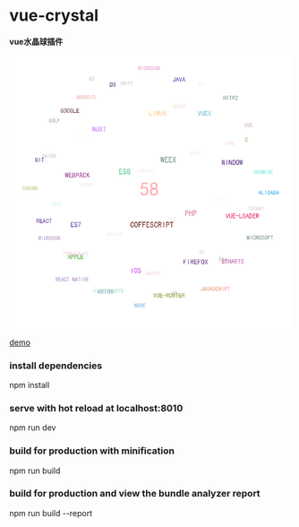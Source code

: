 # vue-crystal

**vue水晶球插件**

![](/src/assets/crystall.png)

[demo](http://www.dulinrain.top/crystalball/)

### install dependencies

npm install

### serve with hot reload at localhost:8010

npm run dev

### build for production with minification

npm run build

### build for production and view the bundle analyzer report

npm run build --report
